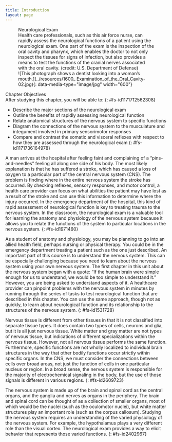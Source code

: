 ```yaml
---
title: Introduction
layout: page
---
```


<?cnx.eoc
  class="summary" title="Chapter Review"?>

<?cnx.eoc
  class="interactive-exercise" title="Interactive Link Questions"?>

<?cnx.eoc
  class="multiple-choice" title="Review Questions" ?>

<?cnx.eoc
  class="free-response" title="Critical Thinking Questions"?>

<?cnx.eoc
  class="references" title="References"?>

<figure id="fig-ch16_00_01" class="splash">
<div data-type="title">
Neurological Exam
</div>
<figcaption>
Health care professionals, such as this air force nurse, can rapidly
assess the neurological functions of a patient using the neurological
exam. One part of the exam is the inspection of the oral cavity and
pharynx, which enables the doctor to not only inspect the tissues for
signs of infection, but also provides a means to test the functions of
the cranial nerves associated with the oral cavity. (credit: U.S.
Department of Defense)
</figcaption>
<span markdown="1" data-type="media" id="fs-id1520831" data-alt="This photograph
shows a dentist looking into a woman&#x2019;s mouth."> ![This photograph
shows a dentist looking into a woman&#x2019;s mouth.](../resources/1600_
Examination_of_the_Oral_Cavity-02.jpg){: data-media-type="image/jpg"
width="600"} </span>
</figure>
<div data-type="note" id="fs-id1171735183221" class="chapter-objectives" markdown="1">
<div data-type="title">
Chapter Objectives
</div>
After studying this chapter, you will be able to:
{: #fs-id1171712562308}

* Describe the major sections of the neurological exam
* Outline the benefits of rapidly assessing neurological function
* Relate anatomical structures of the nervous system to specific
  functions
* Diagram the connections of the nervous system to the musculature and
  integument involved in primary sensorimotor responses
* Compare and contrast the somatic and visceral reflexes with respect to
  how they are assessed through the neurological exam
{: #fs-id1171736164978}

</div>
A man arrives at the hospital after feeling faint and complaining of a
“pins-and-needles” feeling all along one side of his body. The most
likely explanation is that he has suffered a stroke, which has caused a
loss of oxygen to a particular part of the central nervous system (CNS).
The problem is finding where in the entire nervous system the stroke has
occurred. By checking reflexes, sensory responses, and motor control, a
health care provider can focus on what abilities the patient may have
lost as a result of the stroke and can use this information to determine
where the injury occurred. In the emergency department of the hospital,
this kind of rapid assessment of neurological function is key to
treating trauma to the nervous system. In the classroom, the
neurological exam is a valuable tool for learning the anatomy and
physiology of the nervous system because it allows you to relate the
functions of the system to particular locations in the nervous system.
{: #fs-id1971460}

As a student of anatomy and physiology, you may be planning to go into
an allied health field, perhaps nursing or physical therapy. You could
be in the emergency department treating a patient such as the one just
described. An important part of this course is to understand the nervous
system. This can be especially challenging because you need to learn
about the nervous system using your own nervous system. The first
chapter in this unit about the nervous system began with a quote: “If
the human brain were simple enough for us to understand, we would be too
simple to understand it.” However, you are being asked to understand
aspects of it. A healthcare provider can pinpoint problems with the
nervous system in minutes by running through the series of tasks to test
neurological function that are described in this chapter. You can use
the same approach, though not as quickly, to learn about neurological
function and its relationship to the structures of the nervous system.
{: #fs-id1531728}

Nervous tissue is different from other tissues in that it is not
classified into separate tissue types. It does contain two types of
cells, neurons and glia, but it is all just nervous tissue. White matter
and gray matter are not types of nervous tissue, but indications of
different specializations within the nervous tissue. However, not all
nervous tissue performs the same function. Furthermore, specific
functions are not wholly localized to individual brain structures in the
way that other bodily functions occur strictly within specific organs.
In the CNS, we must consider the connections between cells over broad
areas, not just the function of cells in one particular nucleus or
region. In a broad sense, the nervous system is responsible for the
majority of electrochemical signaling in the body, but the use of those
signals is different in various regions.
{: #fs-id2609723}

The nervous system is made up of the brain and spinal cord as the
central organs, and the ganglia and nerves as organs in the periphery.
The brain and spinal cord can be thought of as a collection of smaller
organs, most of which would be the nuclei (such as the oculomotor
nuclei), but white matter structures play an important role (such as the
corpus callosum). Studying the nervous system requires an understanding
of the varied physiology of the nervous system. For example, the
hypothalamus plays a very different role than the visual cortex. The
neurological exam provides a way to elicit behavior that represents
those varied functions.
{: #fs-id2402967}





